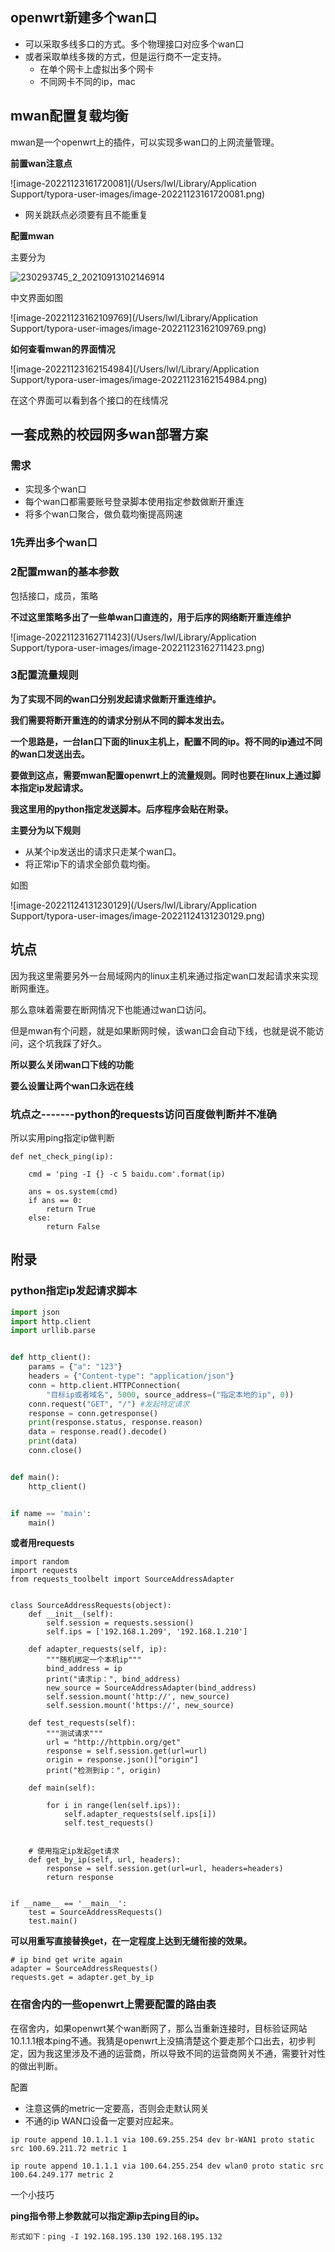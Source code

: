## openwrt新建多个wan口

- 可以采取多线多口的方式。多个物理接口对应多个wan口
- 或者采取单线多拨的方式，但是运行商不一定支持。
  - 在单个网卡上虚拟出多个网卡
  - 不同网卡不同的ip，mac





## mwan配置复载均衡

mwan是一个openwrt上的插件，可以实现多wan口的上网流量管理。



**前置wan注意点**

![image-20221123161720081](/Users/lwl/Library/Application Support/typora-user-images/image-20221123161720081.png)

- 网关跳跃点必须要有且不能重复





**配置mwan**

主要分为

![230293745_2_20210913102146914](/Users/lwl/Desktop/230293745_2_20210913102146914.jpg)





中文界面如图

![image-20221123162109769](/Users/lwl/Library/Application Support/typora-user-images/image-20221123162109769.png)





**如何查看mwan的界面情况**

![image-20221123162154984](/Users/lwl/Library/Application Support/typora-user-images/image-20221123162154984.png)

在这个界面可以看到各个接口的在线情况





## 一套成熟的校园网多wan部署方案

### 需求

- 实现多个wan口
- 每个wan口都需要账号登录脚本使用指定参数做断开重连
- 将多个wan口聚合，做负载均衡提高网速





### 1先弄出多个wan口





### 2配置mwan的基本参数

包括接口，成员，策略



**不过这里策略多出了一些单wan口直连的，用于后序的网络断开重连维护**

![image-20221123162711423](/Users/lwl/Library/Application Support/typora-user-images/image-20221123162711423.png)





### 3配置流量规则

**为了实现不同的wan口分别发起请求做断开重连维护。**

**我们需要将断开重连的的请求分别从不同的脚本发出去。**

**一个思路是，一台lan口下面的linux主机上，配置不同的ip。将不同的ip通过不同的wan口发送出去。**

**要做到这点，需要mwan配置openwrt上的流量规则。同时也要在linux上通过脚本指定ip发起请求。**

**我这里用的python指定发送脚本。后序程序会贴在附录。**



**主要分为以下规则**

- 从某个ip发送出的请求只走某个wan口。
- 将正常ip下的请求全部负载均衡。

如图

![image-20221124131230129](/Users/lwl/Library/Application Support/typora-user-images/image-20221124131230129.png)







## 坑点

因为我这里需要另外一台局域网内的linux主机来通过指定wan口发起请求来实现断网重连。

那么意味着需要在断网情况下也能通过wan口访问。

但是mwan有个问题，就是如果断网时候，该wan口会自动下线，也就是说不能访问，这个坑我踩了好久。

**所以要么关闭wan口下线的功能**

**要么设置让两个wan口永远在线**



### 坑点之-------python的requests访问百度做判断并不准确

所以实用ping指定ip做判断

```
def net_check_ping(ip):

    cmd = 'ping -I {} -c 5 baidu.com'.format(ip)

    ans = os.system(cmd)
    if ans == 0:
        return True
    else:
        return False
```









## 附录



### python指定ip发起请求脚本

```python
import json
import http.client
import urllib.parse


def http_client():
    params = {"a": "123"}
    headers = {"Content-type": "application/json"}
    conn = http.client.HTTPConnection(
        "目标ip或者域名", 5000, source_address=("指定本地的ip", 0))
    conn.request("GET", "/") #发起特定请求
    response = conn.getresponse()
    print(response.status, response.reason)
    data = response.read().decode()
    print(data)
    conn.close()


def main():
    http_client()


if name == 'main':
    main()
```

**或者用requests**

```
import random
import requests
from requests_toolbelt import SourceAddressAdapter


class SourceAddressRequests(object):
    def __init__(self):
        self.session = requests.session()
        self.ips = ['192.168.1.209', '192.168.1.210']

    def adapter_requests(self, ip):
        """随机绑定一个本机ip"""
        bind_address = ip
        print("请求ip：", bind_address)
        new_source = SourceAddressAdapter(bind_address)
        self.session.mount('http://', new_source)
        self.session.mount('https://', new_source)

    def test_requests(self):
        """测试请求"""
        url = "http://httpbin.org/get"
        response = self.session.get(url=url)
        origin = response.json()["origin"]
        print("检测到ip：", origin)

    def main(self):

        for i in range(len(self.ips)):
            self.adapter_requests(self.ips[i])
            self.test_requests()


    # 使用指定ip发起get请求
    def get_by_ip(self, url, headers):
        response = self.session.get(url=url, headers=headers)
        return response


if __name__ == '__main__':
    test = SourceAddressRequests()
    test.main()
```

**可以用重写直接替换get，在一定程度上达到无缝衔接的效果。**

```
# ip bind get write again
adapter = SourceAddressRequests()
requests.get = adapter.get_by_ip
```



### 在宿舍内的一些openwrt上需要配置的路由表


在宿舍内，如果openwrt某个wan断网了，那么当重新连接时，目标验证网站10.1.1.1根本ping不通。我猜是openwrt上没搞清楚这个要走那个口出去，初步判定，因为我这里涉及不通的运营商，所以导致不同的运营商网关不通，需要针对性的做出判断。

配置
- 注意这俩的metric一定要高，否则会走默认网关
- 不通的ip WAN口设备一定要对应起来。
```
ip route append 10.1.1.1 via 100.69.255.254 dev br-WAN1 proto static src 100.69.211.72 metric 1

ip route append 10.1.1.1 via 100.64.255.254 dev wlan0 proto static src 100.64.249.177 metric 2
```







一个小技巧

**ping指令带上参数就可以指定源ip去ping目的ip。**

```
形式如下：ping -I 192.168.195.130 192.168.195.132
```


